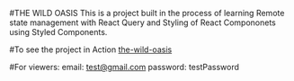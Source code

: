 #THE WILD OASIS
This is a project built in the process of learning Remote state management with React Query and Styling of React Compononets using Styled Components.

#To see the project in Action
[the-wild-oasis](https://the-wild-oasis-i2v0adq3w-acharyasabin11s-projects.vercel.app/)

#For viewers:
email: test@gmail.com
password: testPassword
